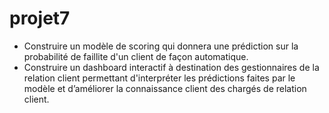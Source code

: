 # projet7
* Construire un modèle de scoring qui donnera une prédiction sur la probabilité de faillite d'un client de façon automatique.  
* Construire un dashboard interactif à destination des gestionnaires de la relation client permettant d'interpréter les 
prédictions faites par le modèle et d’améliorer la connaissance client des chargés de relation client.  
